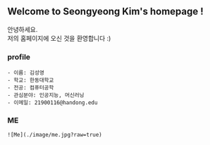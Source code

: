 ## Welcome to Seongyeong Kim's homepage !
안녕하세요.   
저의 홈페이지에 오신 것을 환영합니다 :)

### profile
```mark
- 이름: 김성영
- 학교: 한동대학교
- 전공: 컴퓨터공학
- 관심분야: 인공지능, 머신러닝
- 이메일: 21900116@handong.edu
```

### ME
```mark
![Me](./image/me.jpg?raw=true)
```
